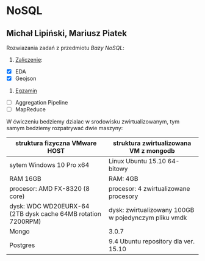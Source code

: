 # NoSQL
## Michał Lipiński,  Mariusz Piatek

Rozwiazania zadań z przedmiotu *Bazy NoSQL*:

1. [Zaliczenie](zaliczenie.md):
 - [X] EDA
 - [X] Geojson
1. [Egzamin](egzamin.md)
 - [ ] Aggregation Pipeline
 - [ ] MapReduce

W ćwiczeniu bedziemy dzialac w srodowisku zwirtualizowanym, tym samym bedziemy rozpatrywać dwie maszyny:

| struktura fizyczna       VMware HOST                     | struktura zwirtualizowana VM z mongodb|
|----------------------------------------------------------|---------------------------------------| 
| sytem Windows 10 Pro x64                                 | Linux Ubuntu 15.10 64-bitowy          | 
| RAM 16GB                                                 | RAM: 4GB								|
| procesor: AMD FX-8320 (8 core)        | procesor: 4 zwirtualizowane procesory						|
| dysk: WDC WD20EURX-64 (2TB dysk cache 64MB rotation 7200RPM) | dysk: zwirtualizowany 100GB w pojedynczym pliku vmdk | 
| Mongo                                                    | 3.0.7                                | 
| Postgres                                                 | 9.4 Ubuntu repository dla ver. 15.10  | 
